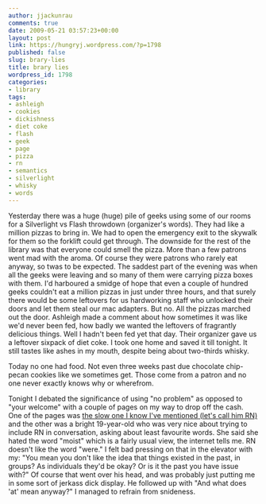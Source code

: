 ```yaml
---
author: jjackunrau
comments: true
date: 2009-05-21 03:57:23+00:00
layout: post
link: https://hungryj.wordpress.com/?p=1798
published: false
slug: brary-lies
title: brary lies
wordpress_id: 1798
categories:
- library
tags:
- ashleigh
- cookies
- dickishness
- diet coke
- flash
- geek
- page
- pizza
- rn
- semantics
- silverlight
- whisky
- words
---
```


Yesterday there was a huge (huge) pile of geeks using some of our rooms for a Silverlight vs Flash throwdown (organizer's words). They had like a million pizzas to bring in. We had to open the emergency exit to the skywalk for them so the forklift could get through. The downside for the rest of the library was that everyone could smell the pizza. More than a few patrons went mad with the aroma. Of course they were patrons who rarely eat anyway, so twas to be expected. The saddest part of the evening was when all the geeks were leaving and so many of them were carrying pizza boxes with them. I'd harboured a smidge of hope that even a couple of hundred geeks couldn't eat a million pizzas in just under three hours, and that surely there would be some leftovers for us hardworking staff who unlocked their doors and let them steal our mac adapters. But no. All the pizzas marched out the door. Ashleigh made a comment about how sometimes it was like we'd never been fed, how badly we wanted the leftovers of fragrantly delicious things. Well I hadn't been fed yet that day. Their organizer gave us a leftover sixpack of diet coke. I took one home and saved it till tonight. It still tastes like ashes in my mouth, despite being about two-thirds whisky.

Today no one had food. Not even three weeks past due chocolate chip-pecan cookies like we sometimes get. Those come from a patron and no one never exactly knows why or wherefrom. 

Tonight I debated the significance of using "no problem" as opposed to "your welcome" with a couple of pages  on my way to drop off the cash. One of the pages was [the slow one I know I've mentioned (let's call him RN)](http://thedubiousmonk.net/2007/06/07/gratuitous-cheap-shot/) and the other was a bright 19-year-old who was very nice about trying to include RN in conversation, asking about least favourite words. She said she hated the word "moist" which is a fairly usual view, the internet tells me. RN doesn't like the word "were." I felt bad pressing on that in the elevator with my: "You mean you don't like the idea that things existed in the past, in groups? As individuals they'd be okay? Or is it the past you have issue with?" Of course that went over his head, and was probably just putting me in some sort of jerkass dick display. He followed up with "And what does 'at' mean anyway?" I managed to refrain from snideness.
